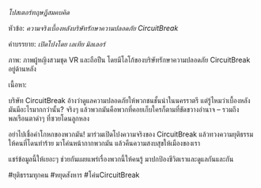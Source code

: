 _โปสเตอร์ทฤษฎีสมคบคิด_

หัวข้อ: _ความจริงเบื้องหลังบริษัทรักษาความปลอดภัย CircuitBreak_

คำบรรยาย: _เปิดโปงโดย เลเทีย มิลเลอร์_

ภาพ: ภาพผู้หญิงสวมชุด VR และถือปืน โดยมีโลโก้ของบริษัทรักษาความปลอดภัย CircuitBreak อยู่ด้านหลัง

เนื้อหา:

บริษัท CircuitBreak อ้างว่าดูแลความปลอดภัยให้พวกชนชั้นนำในนครราตรี แต่รู้ไหมว่าเบื้องหลังมันมีอะไรมากกว่านั้น? จริงๆ แล้วพวกมันคือพวกที่คอยเก็บใครก็ตามที่ขัดขวางอำนาจ – รวมถึงพลเรือนตาดำๆ ที่ซวยโดนลูกหลง

อย่าไปเชื่อคำโกหกของพวกมัน! มาร่วมเปิดโปงความจริงของ CircuitBreak แล้วทวงความยุติธรรมให้คนที่โดนทำร้าย มาโค่นหน้ากากพวกมัน แล้วคืนความสงบสุขให้เมืองของเรา

แชร์ข้อมูลนี้ให้เยอะๆ ช่วยกันเผยแพร่เรื่องพวกนี้ให้คนรู้ มาปกป้องชีวิตเราและดูแลกันและกัน

#ยุติธรรมทุกคน #หยุดสังหาร #โค่นCircuitBreak
